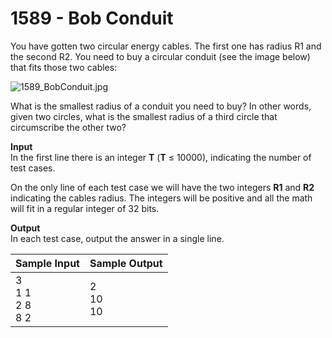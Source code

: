# 1589 - Bob Conduit

You have gotten two circular energy cables. The first one has radius R1 and the second R2. You need to buy a circular conduit (see the image below) that fits those two cables:

![1589_BobConduit.jpg]()

What is the smallest radius of a conduit you need to buy? In other words, given two circles, what is the smallest radius of a third circle that circumscribe the other two?

**Input**<br>
In the first line there is an integer **T** (**T** ≤ 10000), indicating the number of test cases.

On the only line of each test case we will have the two integers **R1** and **R2** indicating the cables radius. The integers will be positive and all the math will fit in a regular integer of 32 bits.

**Output**<br>
In each test case, output the answer in a single line.

| Sample Input	               | Sample Output     |
|:-----------------------------|:------------------|
| 3 <br> 1 1 <br> 2 8 <br> 8 2 | 2 <br> 10 <br> 10 |